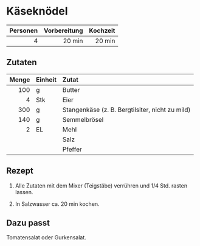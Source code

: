 # Käseknödel

| Personen | Vorbereitung | Kochzeit |
| --------:| ------------:| --------:|
|        4 |       20 min |   20 min |

## Zutaten

| Menge | Einheit | Zutat                                           |
| -----:|:------- |:----------------------------------------------- |
|   100 | g       | Butter                                          |
|     4 | Stk     | Eier                                            |
|   300 | g       | Stangenkäse (z. B. Bergtilsiter, nicht zu mild) |
|   140 | g       | Semmelbrösel                                    |
|     2 | EL      | Mehl                                            |
|       |         | Salz                                            |
|       |         | Pfeffer                                         |

## Rezept

1.  Alle Zutaten mit dem Mixer (Teigstäbe) verrühren und 1/4 Std. rasten lassen.

2.  In Salzwasser ca. 20 min kochen.

## Dazu passt

Tomatensalat oder Gurkensalat.
